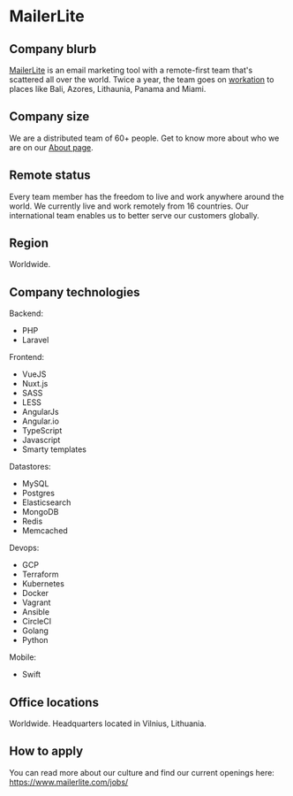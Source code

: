 # MailerLite

## Company blurb

[MailerLite](https://www.mailerlite.com/) is an email marketing tool with a remote-first team that's scattered all over the world. Twice a year, the team goes on [workation](https://www.mailerlite.com/workation) to places like Bali, Azores, Lithaunia, Panama and Miami.

## Company size

We are a distributed team of 60+ people. Get to know more about who we are on our [About page](https://www.mailerlite.com/about/).

## Remote status

Every team member has the freedom to live and work anywhere around the world. We currently live and work remotely from 16 countries. Our international team enables us to better serve our customers globally.

## Region

Worldwide.

## Company technologies

Backend: 

- PHP
- Laravel

Frontend: 

- VueJS
- Nuxt.js
- SASS
- LESS
- AngularJs
- Angular.io
- TypeScript
- Javascript
- Smarty templates

Datastores: 

- MySQL
- Postgres
- Elasticsearch
- MongoDB
- Redis
- Memcached

Devops: 

- GCP
- Terraform
- Kubernetes
- Docker
- Vagrant
- Ansible
- CircleCI
- Golang
- Python

Mobile: 

- Swift


## Office locations

Worldwide. Headquarters located in Vilnius, Lithuania.

## How to apply

You can read more about our culture and find our current openings here: https://www.mailerlite.com/jobs/
